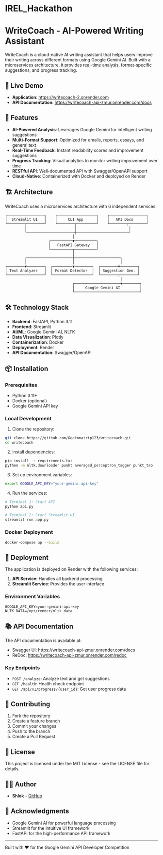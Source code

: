 # IREL_Hackathon
# WriteCoach - AI-Powered Writing Assistant


WriteCoach is a cloud-native AI writing assistant that helps users improve their writing across different formats using Google Gemini AI. Built with a microservices architecture, it provides real-time analysis, format-specific suggestions, and progress tracking.

## 🌟 Live Demo

- **Application**: https://writecoach-2.onrender.com
- **API Documentation**: https://writecoach-api-zmur.onrender.com/docs

## 🚀 Features

- **AI-Powered Analysis**: Leverages Google Gemini for intelligent writing suggestions
- **Multi-Format Support**: Optimized for emails, reports, essays, and general text
- **Real-Time Feedback**: Instant readability scores and improvement suggestions
- **Progress Tracking**: Visual analytics to monitor writing improvement over time
- **RESTful API**: Well-documented API with Swagger/OpenAPI support
- **Cloud-Native**: Containerized with Docker and deployed on Render

## 🏗️ Architecture

WriteCoach uses a microservices architecture with 6 independent services:

```
┌─────────────────┐    ┌──────────────────┐    ┌─────────────────┐
│  Streamlit UI   │    │     CLI App      │    │   API Docs      │
└────────┬────────┘    └────────┬─────────┘    └────────┬────────┘
         │                      │                        │
         └──────────────────────┼────────────────────────┘
                               │
                    ┌──────────▼──────────┐
                    │   FastAPI Gateway   │
                    └──────────┬──────────┘
                               │
         ┌─────────────────────┼─────────────────────┐
         │                     │                     │
┌────────▼────────┐  ┌─────────▼────────┐  ┌────────▼────────┐
│ Text Analyzer   │  │ Format Detector  │  │ Suggestion Gen. │
└─────────────────┘  └──────────────────┘  └────────┬────────┘
                                                     │
                               ┌─────────────────────▼────────┐
                               │     Google Gemini AI         │
                               └──────────────────────────────┘
```

## 🛠️ Technology Stack

- **Backend**: FastAPI, Python 3.11
- **Frontend**: Streamlit
- **AI/ML**: Google Gemini AI, NLTK
- **Data Visualization**: Plotly
- **Containerization**: Docker
- **Deployment**: Render
- **API Documentation**: Swagger/OpenAPI

## 📦 Installation

### Prerequisites

- Python 3.11+
- Docker (optional)
- Google Gemini API key

### Local Development

1. Clone the repository:
```bash
git clone https://github.com/Geekonatrip123/writecoach.git
cd writecoach
```

2. Install dependencies:
```bash
pip install -r requirements.txt
python -m nltk.downloader punkt averaged_perceptron_tagger punkt_tab
```

3. Set up environment variables:
```bash
export GOOGLE_API_KEY="your-gemini-api-key"
```

4. Run the services:

```bash
# Terminal 1: Start API
python api.py

# Terminal 2: Start Streamlit UI
streamlit run app.py
```

### Docker Deployment

```bash
docker-compose up --build
```

## 🚀 Deployment

The application is deployed on Render with the following services:

1. **API Service**: Handles all backend processing
2. **Streamlit Service**: Provides the user interface

### Environment Variables

```
GOOGLE_API_KEY=your-gemini-api-key
NLTK_DATA=/opt/render/nltk_data
```

## 📚 API Documentation

The API documentation is available at:
- Swagger UI: https://writecoach-api-zmur.onrender.com/docs
- ReDoc: https://writecoach-api-zmur.onrender.com/redoc

### Key Endpoints

- `POST /analyze`: Analyze text and get suggestions
- `GET /health`: Health check endpoint
- `GET /api/v1/progress/{user_id}`: Get user progress data

## 🤝 Contributing

1. Fork the repository
2. Create a feature branch
3. Commit your changes
4. Push to the branch
5. Create a Pull Request

## 📝 License

This project is licensed under the MIT License - see the LICENSE file for details.

## 👨‍💻 Author

- **Shlok** - [GitHub](https://github.com/Geekonatrip123)

## 🙏 Acknowledgments

- Google Gemini AI for powerful language processing
- Streamlit for the intuitive UI framework
- FastAPI for the high-performance API framework

---

Built with ❤️ for the Google Gemini API Developer Competition